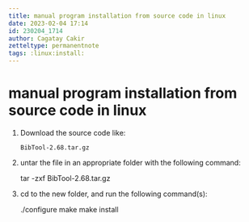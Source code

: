 ```yaml
---
title: manual program installation from source code in linux
date: 2023-02-04 17:14
id: 230204_1714
author: Cagatay Cakir
zetteltype: permanentnote
tags: :linux:install:
---
```


# manual program installation from source code in linux 
1. Download the source code like:
	```
	BibTool-2.68.tar.gz
	```
2. untar the file in an appropriate folder with the following command:
    
	tar -zxf BibTool-2.68.tar.gz
	
3. cd to the new folder, and run the following command(s):

	./configure
	make
	make install
	
